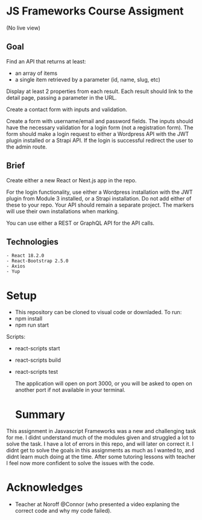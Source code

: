 # JS Frameworks Course Assigment

(No live view)

## Goal

Find an API that returns at least:

   - an array of items
   - a single item retrieved by a parameter (id, name, slug, etc)

Display at least 2 properties from each result.
Each result should link to the detail page, passing a parameter in the URL.

Create a contact form with inputs and validation.

Create a form with username/email and password fields. 
The inputs should have the necessary validation for a login form (not a registration form).
The form should make a login request to either a Wordpress API with the JWT plugin installed or a Strapi API. If the login is successful redirect the user to the admin route.

## Brief

Create either a new React or Next.js app in the repo.

For the login functionality, use either a Wordpress installation with the JWT plugin from Module 3 installed, or a Strapi installation. Do not add either of these to your repo. Your API should remain a separate project. The markers will use their own installations when marking.

You can use either a REST or GraphQL API for the API calls.

## Technologies 

    - React 18.2.0
    - React-Bootstrap 2.5.0
    - Axios
    - Yup 
    
    
   # Setup 
   - This repository can be cloned to visual code or downladed. 
   To run: 
   - npm install
   - npm run start

 Scripts: 
 - react-scripts start
 - react-scripts build
 - react-scripts test
 
   The application will open on port 3000, or you will be asked to open on another port if not available in your terminal.
  
    
   # Summary 
   
This assignment in Jasvascript Frameworks was a new and challenging task for me. I didnt understand much of the modules given and struggled a lot to solve the task. I have a lot of errors in this repo, and will later on correct it.
I didnt get to solve the goals in this assignments as much as I wanted to, and didnt learn much doing at the time. 
After some tutoring lessons with teacher I feel now more confident to solve the issues with the code. 

# Acknowledges 
- Teacher at Noroff @Connor (who presented a video explaning the correct code and why my code failed).
   
